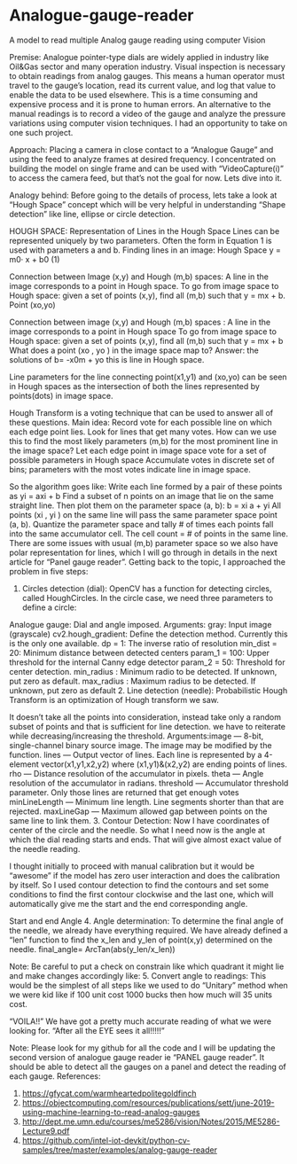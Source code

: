 # Analogue-gauge-reader
A model to read multiple Analog gauge reading using computer Vision

Premise:
Analogue pointer-type dials are widely applied in industry like Oil&Gas sector and many operation industry. Visual inspection is necessary to obtain readings from analog gauges. This means a human operator must travel to the gauge’s location, read its current value, and log that value to enable the data to be used elsewhere. This is a time consuming and expensive process and it is prone to human errors. An alternative to the manual readings is to record a video of the gauge and analyze the pressure variations using computer vision techniques. I had an opportunity to take on one such project.

Approach:
Placing a camera in close contact to a “Analogue Gauge” and using the feed to analyze frames at desired frequency. I concentrated on building the model on single frame and can be used with “VideoCapture(i)” to access the camera feed, but that’s not the goal for now. 
Lets dive into it.

Analogy behind:
Before going to the details of process, lets take a look at “Hough Space” concept which will be very helpful in understanding “Shape detection” like line, ellipse or circle detection.

HOUGH SPACE:
Representation of Lines in the Hough Space Lines can be represented uniquely by two parameters. Often the form in Equation 1 is used with parameters a and b.
Finding lines in an image: Hough Space
y = m0· x + b0 (1)

Connection between Image (x,y) and Hough (m,b) spaces:
A line in the image corresponds to a point in Hough space.
To go from image space to Hough space: given a set of points (x,y), find all (m,b) such that y = mx + b.
Point (xo,yo)

Connection between image (x,y) and Hough (m,b) spaces :
A line in the image corresponds to a point in Hough space
To go from image space to Hough space: given a set of points (x,y), find all (m,b) such that y = mx + b
What does a point (xo , yo ) in the image space map to?
Answer: the solutions of b= -x0m + yo
this is line in Hough space.

Line parameters for the line connecting point(x1,y1) and (xo,yo) can be seen in Hough spaces as the intersection of both the lines represented by points(dots) in image space.

Hough Transform is a voting technique that can be used to answer all of these questions.
Main idea:
Record vote for each possible line on which each edge point lies.
Look for lines that get many votes.
How can we use this to find the most likely parameters (m,b) for the most prominent line in the image space?
Let each edge point in image space vote for a set of possible parameters in Hough space
Accumulate votes in discrete set of bins; parameters with the most votes indicate line in image space.

So the algorithm goes like:
Write each line formed by a pair of these points as yi = axi + b
Find a subset of n points on an image that lie on the same straight line. Then plot them on the parameter space (a, b): b = xi a + yi
All points (xi , yi ) on the same line will pass the same parameter space point (a, b).
Quantize the parameter space and tally # of times each points fall into the same accumulator cell. The cell count = # of points in the same line.
There are some issues with usual (m,b) parameter space so we also have polar representation for lines, which I will go through in details in the next article for “Panel gauge reader”.
Getting back to the topic, I approached the problem in five steps:
1. Circles detection (dial): OpenCV has a function for detecting circles, called HoughCircles. In the circle case, we need three parameters to define a circle:

Analogue gauge: Dial and angle imposed.
Arguments:
gray: Input image (grayscale)
cv2.hough_gradient: Define the detection method. Currently this is the only one available.
dp = 1: The inverse ratio of resolution
min_dist = 20: Minimum distance between detected centers
param_1 = 100: Upper threshold for the internal Canny edge detector
param_2 = 50: Threshold for center detection.
min_radius : Minimum radio to be detected. If unknown, put zero as default.
max_radius : Maximum radius to be detected. If unknown, put zero as default
2. Line detection (needle): Probabilistic Hough Transform is an optimization of Hough transform we saw.

It doesn’t take all the points into consideration, instead take only a random subset of points and that is sufficient for line detection. we have to reiterate while decreasing/increasing the threshold.
Arguments:image — 8-bit, single-channel binary source image. The image may be modified by the function.
lines — Output vector of lines. Each line is represented by a 4-element vector(x1,y1,x2,y2) where (x1,y1)&(x2,y2) are ending points of lines.
rho — Distance resolution of the accumulator in pixels.
theta — Angle resolution of the accumulator in radians.
threshold — Accumulator threshold parameter. Only those lines are returned that get enough votes
minLineLength — Minimum line length. Line segments shorter than that are rejected.
maxLineGap — Maximum allowed gap between points on the same line to link them.
3. Contour Detection: Now I have coordinates of center of the circle and the needle. So what I need now is the angle at which the dial reading starts and ends. That will give almost exact value of the needle reading.

I thought initially to proceed with manual calibration but it would be “awesome” if the model has zero user interaction and does the calibration by itself. So I used contour detection to find the contours and set some conditions to find the first contour clockwise and the last one, which will automatically give me the start and the end corresponding angle.

Start and end Angle
4. Angle determination: To determine the final angle of the needle, we already have everything required. We have already defined a “len” function to find the x_len and y_len of point(x,y) determined on the needle.
final_angle= ArcTan(abs(y_len/x_len))

Note: Be careful to put a check on constrain like which quadrant it might lie and make changes accordingly like:
5. Convert angle to readings: This would be the simplest of all steps like we used to do “Unitary” method when we were kid like if 100 unit cost 1000 bucks then how much will 35 units cost.

“VOILA!!”
We have got a pretty much accurate reading of what we were looking for.
“After all the EYE sees it all!!!!!”

Note: Please look for my github for all the code and I will be updating the second version of analogue gauge reader ie “PANEL gauge reader”. It should be able to detect all the gauges on a panel and detect the reading of each gauge.
References:

1. https://gfycat.com/warmheartedpolitegoldfinch
2. https://objectcomputing.com/resources/publications/sett/june-2019-using-machine-learning-to-read-analog-gauges
3. http://dept.me.umn.edu/courses/me5286/vision/Notes/2015/ME5286-Lecture9.pdf
4. https://github.com/intel-iot-devkit/python-cv-samples/tree/master/examples/analog-gauge-reader
